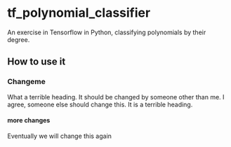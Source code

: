 # tf_polynomial_classifier

An exercise in Tensorflow in Python, classifying polynomials by their degree.

## How to use it


### Changeme

What a terrible heading.  It should be changed by someone other than me. I agree, someone else should change this. It is a terrible heading.

#### more changes

Eventually we will change this again
